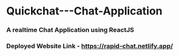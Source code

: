 # Quickchat---Chat-Application
### A realtime Chat Application using ReactJS
### Deployed Website Link - https://rapid-chat.netlify.app/
